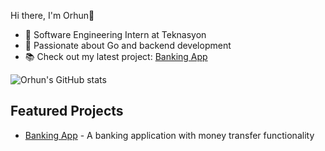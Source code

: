 Hi there, I'm Orhun👋

- 🚀 Software Engineering Intern at Teknasyon
- 🌟 Passionate about Go and backend development
- 📚 Check out my latest project: [Banking App](https://github.com/Saudade01/banking-app)

![Orhun's GitHub stats](https://github-readme-stats.vercel.app/api?username=Saudade01&show_icons=true&theme=radical)

## Featured Projects
- [Banking App](https://github.com/Saudade01/banking-app) - A banking application with money transfer functionality
